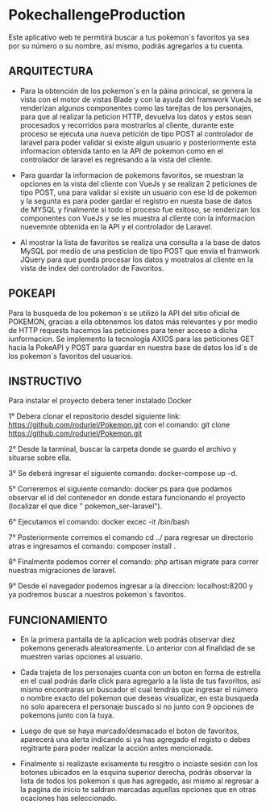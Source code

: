 # PokechallengeProduction
Este aplicativo web te permitirá buscar a tus pokemon´s favoritos ya sea por su número o su nombre, así mismo,  podrás agregarlos a tu cuenta.

## ARQUITECTURA
- Para la obtención de los pokemon´s en la páina princical, se genera la vista
 con el motor de vistas Blade y con la ayuda del framwork VueJs se renderizan 
 algunos componentes como las tarejtas de los personajes, para que al realizar la
 peticion HTTP, devuelva los datos y estos sean procesados y recorridos para 
 mostrarlos al cliente, durante este proceso se ejecuta una nueva petición de tipo POST 
 al controlador de laravel para poder validar si existe algun usuario y posteriormente 
 esta informacion obtenida tanto en la API de pokemon como en el controlador de laravel
 es regresando a la vista del cliente.
 
- Para guardar la informacion de pokemons favoritos, se muestran la opciones en la
  vista del cliente con VueJs y se realizan 2 peticiones de tipo POST, una para 
  validar si existe un usuario con ese ld de pokemon y la segunta es para poder gardar
  el registro  en nuesta base de datos de MYSQL y finalmente si todo el proceso fue 
  exitoso, se renderizan los componentes con VueJs y se les muestra al cliente con la 
  informacion nuevemnte obtenida en la API y el controlador de Laravel.
  
- Al mostrar la lista de favoritos se realiza una consulta a la base de datos MySQL 
  por medio de una pesticion de tipo POST que envia el framwork JQuery para que pueda
  procesar los datos y mostralos al cliente en la vista de index del controlador de
  Favoritos.
   
## POKEAPI
Para la busqueda de los pokemon´s se utilizó la API del
sitio oficial de POKEMON, gracias a ella obtenemos los 
datos más relevantes y por medio de HTTP requests
hacemos las peticiones para tener acceso a dicha iunformacion.
Se implemento la tecnología AXIOS para las peticiones GET hacia
la PokeAPI y POST para guardar en nuestra base de datos los id´s
de los pokemon´s favoritos del usuarios.
   
## INSTRUCTIVO
Para instalar el proyecto debera tener instalado Docker

1° Debera clonar el repositorio  desdel siguiente link: 
https://github.com/roduriel/Pokemon.git
con el comando: git clone https://github.com/roduriel/Pokemon.git

2° Desde la tarminal, buscar la carpeta donde se guardo
 el archivo y situarse sobre ella.

3° Se deberá ingresar el siguiente comando: 
docker-compose up -d.

5° Correremos el siguiente comando:
docker ps
para que podamos observar el id del contenedor en donde
estara funcionando el proyecto (localizar el que dice "
pokemon_ser-laravel").

6° Ejecutamos el comando: 
docker excec -it <idContenedor> /bin/bash
 
7° Posteriormente corremos el comando 
cd ../ 
para regresar un directorio atras e ingresamos el comando: 
composer install .

8° Finalmente podemos correr el comando: php artisan migrate
para correr nuestras migraciones de laravel.

9° Desde el navegador podemos ingresar a la direccion:
localhost:8200 y ya podremos buscar a nuestros pokemon´s
favoritos.

## FUNCIONAMIENTO

- En la primera pantalla de la aplicacion web podrás observar diez
pokemons generads aleatoreamente. Lo anterior con al finalidad de
se muestren varias opciones al usuario.

- Cada trajeta de los personajes cuanta con un boton en forma de 
estrella en el cual podrás darle click para agregarlo a la lista
de tus favoritos, asi mismo encontraras un buscador el cual tendrás
que ingresar el número o nombre exacto del pokemon que deseas visualizar,
en esta busqueda no solo aparecera el personaje buscado si no junto con 9
opciones de pokemons junto con la tuya.

- Luego de que se haya marcado/desmacado el boton de favoritos, aparecerá
una alerta indicando si ya has agregado el registo o debes regitrarte para
poder realizar la acción antes mencionada.

- Finalmente si realizaste exisamente tu resgitro o inciaste sesión con los
botones ubicados en la esquina superior derecha, podrás observar la lista
de todos los pokemon´s que has agregado, asi mismo al regresar a la pagina
de inicio te saldran marcadas aquellas opciones que en otras ocaciones has 
seleccionado.
